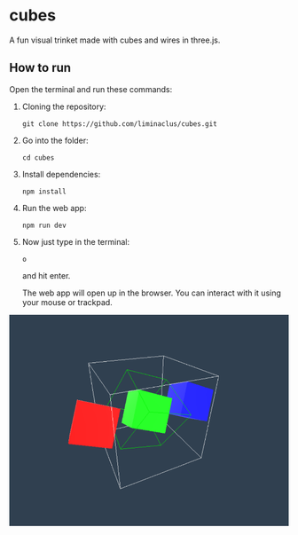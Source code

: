# cubes
A fun visual trinket made with cubes and wires in three.js.

## How to run
Open the terminal and run these commands:

1. Cloning the repository:
   ```
   git clone https://github.com/liminaclus/cubes.git
   ```
2. Go into the folder:
   ```
   cd cubes
   ```
3. Install dependencies:
   ```
   npm install
   ```
4. Run the web app:
   ```
   npm run dev
   ```
5. Now just type in the terminal:
   ```
   o
   ```
   and hit enter.

   The web app will open up in the browser. You can interact with it using your mouse or trackpad.

![screenshot](screenshot1.png)
